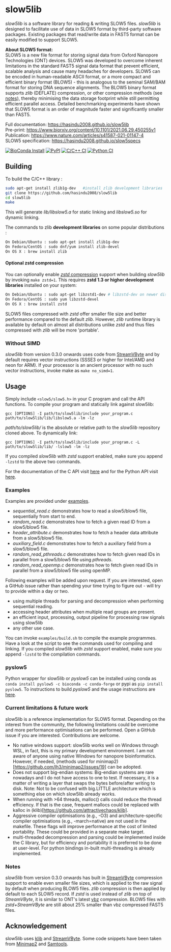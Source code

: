 # slow5lib

*slow5lib* is a software library for reading & writing SLOW5 files. *slow5lib* is designed to facilitate use of data in SLOW5 format by third-party software packages. Existing packages that read/write data in FAST5 format can be easily modified to support SLOW5.

**About SLOW5 format:**<br/>
SLOW5 is a new file format for storing signal data from Oxford Nanopore Technologies (ONT) devices. SLOW5 was developed to overcome inherent limitations in the standard FAST5 signal data format that prevent efficient, scalable analysis and cause many headaches for developers. SLOW5 can be encoded in human-readable ASCII format, or a more compact and efficient binary format (BLOW5) - this is analogous to the seminal SAM/BAM format for storing DNA sequence alignments. The BLOW5 binary format supports  *zlib* (DEFLATE) compression, or other compression methods (see [notes](https://github.com/hasindu2008/slow5lib#notes)), thereby minimising the data storage footprint while still permitting efficient parallel access. Detailed benchmarking experiments have shown that SLOW5 format is an order of magnitude faster and significantly smaller than FAST5.


Full documentation: https://hasindu2008.github.io/slow5lib<br/>
Pre-print: https://www.biorxiv.org/content/10.1101/2021.06.29.450255v1<br/>
Publication: https://www.nature.com/articles/s41587-021-01147-4<br/>
SLOW5 specification: https://hasindu2008.github.io/slow5specs<br/>

[![BioConda Install](https://img.shields.io/conda/dn/bioconda/pyslow5.svg?style=flag&label=BioConda%20install)](https://anaconda.org/bioconda/pyslow5)
[![PyPI](https://img.shields.io/pypi/v/pyslow5.svg?style=flat)](https://pypi.python.org/pypi/pyslow5)
[![C/C++ CI](https://github.com/hasindu2008/slow5lib/actions/workflows/c-cpp.yml/badge.svg)](https://github.com/hasindu2008/slow5lib/actions/workflows/c-cpp.yml)
[![Python CI](https://github.com/hasindu2008/slow5lib/actions/workflows/python.yml/badge.svg)](https://github.com/hasindu2008/slow5lib/actions/workflows/python.yml)


## Building

To build the C/C++ library :

```sh
sudo apt-get install zlib1g-dev   #install zlib development libraries
git clone https://github.com/hasindu2008/slow5lib
cd slow5lib
make
```

This will generate *lib/libslow5.a* for static linking and *libslow5.so* for dynamic linking.

The commands to zlib __development libraries__ on some popular distributions :
```sh
On Debian/Ubuntu : sudo apt-get install zlib1g-dev
On Fedora/CentOS : sudo dnf/yum install zlib-devel
On OS X : brew install zlib
```


#### Optional zstd compression

You can optionally enable [*zstd* compression](https://facebook.github.io/zstd) support when building *slow5lib* by invoking `make zstd=1`. This requires __zstd 1.3 or higher development libraries__ installed on your system:

```sh
On Debian/Ubuntu : sudo apt-get libzstd1-dev # libzstd-dev on newer distributions if libzstd1-dev is unavailable
On Fedora/CentOS : sudo yum libzstd-devel
On OS X : brew install zstd
```

SLOW5 files compressed with *zstd* offer smaller file size and better performance compared to the default *zlib*. However, *zlib* runtime library is available by default on almost all distributions unlike *zstd* and thus files compressed with *zlib* will be more 'portable'.

### Without SIMD

*slow5lib* from version 0.3.0 onwards uses code from [StreamVByte](https://github.com/lemire/streamvbyte) and by default requires vector instructions (SSSE3 or higher for Intel/AMD and neon for ARM). If your processor is an ancient processor with no such vector instructions, invoke make as `make no_simd=1`.


## Usage

Simply include `<slow5/slow5.h>` in your C program and call the API functions. To compile your program and statically link against slow5lib:

```
gcc [OPTIONS] -I path/to/slow5lib/include your_program.c path/to/slow5lib/lib/libslow5.a -lm -lz
```
*path/to/slow5lib/* is the absolute or relative path to the *slow5lib* repository cloned above. To dynamically link:
```
gcc [OPTIONS] -I path/to/slow5lib/include your_program.c -L path/to/slow5lib/lib/ -lslow5 -lm -lz
```

If you compiled *slow5lib* with *zstd* support enabled, make sure you append `-lzstd` to the above two commands.


For the documentation of the C API visit [here](https://hasindu2008.github.io/slow5lib/slow5_api/slow5.html) and for the Python API visit [here](https://hasindu2008.github.io/slow5lib/pyslow5_api/pyslow5.html).


### Examples

Examples are provided under [examples](https://github.com/hasindu2008/slow5lib/tree/master/examples).
- *sequential_read.c* demonstrates how to read a slow5/blow5 file, sequentially from start to end.
- *random_read.c* demonstrates how to fetch a given read ID from a slow5/blow5 file.
- *header_attribute.c* demonstrates how to fetch a header data attribute from a slow5/blow5 file.
- *auxiliary_field.c* demonstrates how to fetch a auxiliary field from a slow5/blow5 file.
- *random_read_pthreads.c* demonstrates how to fetch given read IDs in parallel from a slow5/blow5 file using *pthreads*.
- *random_read_openmp.c* demonstrates how to fetch given read IDs in parallel from a slow5/blow5 file using openMP.

Following examples will be added upon request. If you are interested, open a GitHub issue rather than spending your time trying to figure out - will try to provide within a day or two.
- using multiple threads for parsing and decompression when performing sequential reading.
- accessing header attributes when multiple read groups are present.
- an efficient input, processing, output pipeline for processing raw signals using slow5lib
- any other use case.

You can invoke `examples/build.sh` to compile the example programmes. Have a look at the script to see the commands used for compiling and linking. If you compiled *slow5lib* with *zstd* support enabled, make sure you append `-lzstd` to the compilation commands.


### pyslow5

Python wrapper for slow5lib or *pyslow5* can be installed using conda as `conda install pyslow5 -c bioconda -c conda-forge` or pypi as `pip install pyslow5`.
To instructions to build *pyslow5* and the usage instructions are [here](https://hasindu2008.github.io/slow5lib/pyslow5_api/pyslow5.html).


### Current limitations & future work

slow5lib is a reference implementation for SLOW5 format. Depending on the interest from the community, the following limitations could be overcome and more performance optimisations can be performed. Open a GitHub issue if you are interested. Contributions are welcome.

- No native windows support: slow5lib works well on Windows through WSL, in fact, this is my primary development environment. I am not aware of anyone using native Windows for nanopore bioinformatics. However, if needed, (methods used for minimap2)[https://github.com/lh3/minimap2/issues/19] can be adopted.
- Does not support big-endian systems: Big-endian systems are rare nowadays and I do not have access to one to test. If necessary, it is a matter of writing a layer that swaps the bytes before/after writing to disk. Note: Not to be confused with big.LITTLE architecture which is something else on which slow5lib already works.
- When running with >64 threads, malloc() calls could reduce the thread efficiency. If that is the case, frequent mallocs could be replaced with kalloc in (klib)[https://github.com/attractivechaos/klib].
- Aggressive compiler optimisations (e.g.,  -O3) and architecture-specific compiler optimisations (e.g., -march=native) are not used in the makefile. These flags will improve performance at the cost of limited portability. These could be provided in a separate make target.
- multi-threaded decompression and parsing could be implemented inside the C library, but for efficiency and portability it is preferred to be done at user-level. For python bindings in-built multi-threading is already implemented.


### Notes

*slow5lib* from version 0.3.0 onwards has built in [StreamVByte](https://github.com/lemire/streamvbyte) compression support to enable even smaller file sizes, which is applied to the raw signal by default when producing BLOW5 files.  *zlib* compression is then applied by default to each SLOW5 record. If *zstd* is used instead of *zlib* on top of *StreamVByte*, it is similar to ONT's latest [vbz](https://github.com/nanoporetech/vbz_compression) compression. BLOW5 files with *zstd+StreamVByte* are still about 25% smaller than vbz compressed FAST5 files.


## Acknowledgement
slow5lib uses [klib](https://github.com/attractivechaos/klib) and [StreamVByte](https://github.com/lemire/streamvbyte). Some code snippets have been taken from [Minimap2](https://github.com/lh3/minimap2) and [Samtools](http://samtools.sourceforge.net/).
